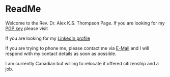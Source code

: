 # ReadMe

Welcome to the Rev. Dr. Alex K.S. Thompson Page. If you are looking for my [PGP key](https://alexthompson.dev/pgp.txt) please visit 

If you are looking for my [LinkedIn profile](https://www.linkedin.com/in/alex-ks-thompson/)

If you are trying to phone me, please contact me via [E-Mail](mailto:mail@alexthompson.dev) and I will respond with my contact details as soon as possible.

I am currently Canadian but willing to relocate if offered citizenship and a job.